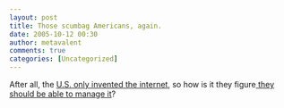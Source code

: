 ```yaml
---
layout: post
title: Those scumbag Americans, again.
date: 2005-10-12 00:30
author: metavalent
comments: true
categories: [Uncategorized]
---
```

After all, the <a href="http://www.zakon.org/robert/internet/timeline/">U.S. only invented the internet</a>, so how is it they figure<a href="http://politics.slashdot.org/article.pl?sid=05/10/11/1841205"> they should be able to manage it</a>?
